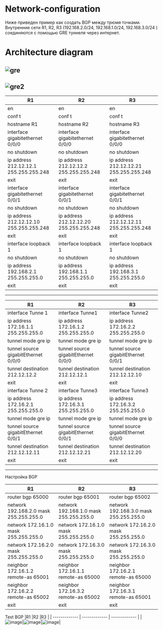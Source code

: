 # Network-configuration

Ниже приведен пример как создать BGP между трюмя точками. Внутренние сети R1, R2, R3 (192.168.2.0/24, 192.168.1.0/24, 192.168.3.0/24 ) соединяются с помощью GRE туннеля через интернет.

# Architecture diagram
![gre](https://user-images.githubusercontent.com/79700810/131821357-b7786903-6ba2-4460-b712-b428e359e834.png)
--
![gre2](https://user-images.githubusercontent.com/79700810/131975391-0cc0d567-6c13-4fdc-a6ec-39af565958bf.png)
--


|R1             |R2             |R3             |
| ------------- | ------------- | ------------- |   
en |en   |en|
conf t|conf t   |conf t |
hostname R1|  hostname R2 |hostname R3 |
interface gigabitethernet 0/0/0| interface gigabitethernet 0/0/0  |interface gigabitethernet 0/0/0 |
no shutdown| no shutdown  |no shutdown |
ip address 212.12.12.1 255.255.255.248| ip address 212.12.12.2 255.255.255.248  | ip address 212.12.12.21 255.255.255.248|
exit|exit   |exit |
interface gigabitethernet 0/0/1|interface gigabitethernet 0/0/1   |interface gigabitethernet 0/0/1 |
no shutdown|  no shutdown |no shutdown |
ip address 212.12.12.10 255.255.255.248|ip address 212.12.12.20 255.255.255.248   | ip address 212.12.12.11 255.255.255.248|
exit|  exit |exit |
interface loopback 1 | interface loopback 1  |interface loopback 1  |
no shutdown| no shutdown  | no shutdown|
ip address 192.168.2.1 255.255.255.0| ip address 192.168.1.1 255.255.255.0  | ip address 192.168.3.1 255.255.255.0|
exit|  exit |exit |
---
|R1             |R2             |R3             |
| ------------- | ------------- | ------------- | 
interface Tunne 1| interface Tunne1  |interface Tunne2 |
ip address 172.16.1.1 255.255.255.0| ip address 172.16.1.2 255.255.255.0  | ip address 172.16.2.2 255.255.255.0|
tunnel mode gre ip| tunnel mode gre ip  |tunnel mode gre ip |
tunnel source gigabitEthernet 0/0/0|  tunnel source gigabitEthernet 0/0/0 | tunnel source gigabitEthernet 0/0/1|
tunnel destination 212.12.12.2| tunnel destination 212.12.12.1  |tunnel destination 212.12.12.10 |
exit|  exit |exit |
interface Tunne 2|  interface Tunne3 |interface Tunne3 |
ip address 172.16.2.1 255.255.255.0| ip address 172.16.3.1 255.255.255.0  |ip address 172.16.3.2 255.255.255.0 |
tunnel mode gre ip| tunnel mode gre ip  |tunnel mode gre ip |
tunnel source gigabitEthernet 0/0/1|  tunnel source gigabitEthernet 0/0/1 |tunnel source gigabitEthernet 0/0/0 |
tunnel destination 212.12.12.11| tunnel destination 212.12.12.21  | tunnel destination 212.12.12.20|
exit|  exit | exit|
---
Настройка BGP

|R1             |R2             |R3             |
| ------------- | ------------- | ------------- | 
|router bgp 65000  |router bgp 65001 |router bgp 65002
| network 192.168.2.0 mask 255.255.255.0 |network 192.168.1.0 mask 255.255.255.0|network 192.168.3.0 mask 255.255.255.0
|network 172.16.1.0 mask 255.255.255.0  |network 172.16.1.0 mask 255.255.255.0|network 172.16.2.0 mask 255.255.255.0
| network 172.16.2.0 mask 255.255.255.0 |network 172.16.3.0 mask 255.255.255.0|network 172.16.3.0 mask 255.255.255.0
|neighbor 172.16.1.2 remote-as 65001  |neighbor 172.16.1.1 remote-as 65000 |neighbor 172.16.2.1 remote-as 65000
|neighbor 172.16.2.2 remote-as 65002 |neighbor 172.16.3.2 remote-as 65002|neighbor 172.16.3.1 remote-as 65001
| exit |exit|exit

Test BGP
|R1             |R2             |R3             |
| ------------- | ------------- | ------------- | 
|![image](https://user-images.githubusercontent.com/79700810/131842407-90c9eac7-022d-4f87-b7a4-d1381a2d15f8.png)|![image](https://user-images.githubusercontent.com/79700810/131842445-edc0300f-f184-4f47-bf66-02055abfbfc2.png)|![image](https://user-images.githubusercontent.com/79700810/131842511-790acc0a-587e-411b-af5c-cc7b5e6c5bc4.png)|

